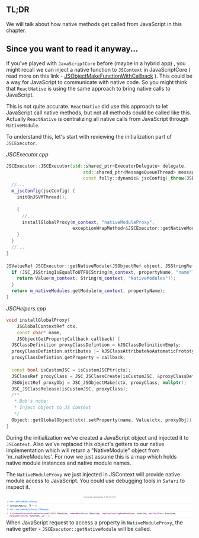 ## TL;DR

We will talk about how native methods get called from JavaScript in this chapter.

## Since you want to read it anyway...

If you've played with `JavaScriptCore` before \(maybe in a hybrid app\) , you might recall we can inject a native function to `JSContext` in JavaScriptCore \( read more on this link - [JSObjectMakeFunctionWithCallback](https://developer.apple.com/documentation/javascriptcore/1451336-jsobjectmakefunctionwithcallback?language=objc) \). This could be a way for JavaScript to communicate with native code. So you might think that `ReactNative` is using the same approach to bring native calls to JavaScript.

This is not quite accurate. `ReactNative` did use this approach to let JavaScript call native methods, but not all methods could be called like this. Actually `ReactNative` is centralizing all native calls from JavaScript through `NativeModule`.

To understand this, let's start with reviewing the initialization part of `JSCExecutor`.

_JSCExecutor.cpp_

```cpp
JSCExecutor::JSCExecutor(std::shared_ptr<ExecutorDelegate> delegate,
                             std::shared_ptr<MessageQueueThread> messageQueueThread,
                             const folly::dynamic& jscConfig) throw(JSException) :
  //...
  m_jscConfig(jscConfig) {
    initOnJSVMThread();

    {
      //...
      installGlobalProxy(m_context, "nativeModuleProxy",
                         exceptionWrapMethod<&JSCExecutor::getNativeModule>());
    }
  }
  //...
}

JSValueRef JSCExecutor::getNativeModule(JSObjectRef object, JSStringRef propertyName) {
  if (JSC_JSStringIsEqualToUTF8CString(m_context, propertyName, "name")) {
    return Value(m_context, String(m_context, "NativeModules"));
  }
  return m_nativeModules.getModule(m_context, propertyName);
}
```

_JSCHelpers.cpp_

```cpp
void installGlobalProxy(
    JSGlobalContextRef ctx,
    const char* name,
    JSObjectGetPropertyCallback callback) {
  JSClassDefinition proxyClassDefintion = kJSClassDefinitionEmpty;
  proxyClassDefintion.attributes |= kJSClassAttributeNoAutomaticPrototype;
  proxyClassDefintion.getProperty = callback;

  const bool isCustomJSC = isCustomJSCPtr(ctx);
  JSClassRef proxyClass = JSC_JSClassCreate(isCustomJSC, &proxyClassDefintion);
  JSObjectRef proxyObj = JSC_JSObjectMake(ctx, proxyClass, nullptr);
  JSC_JSClassRelease(isCustomJSC, proxyClass);
  /**
   * Bob's note:
   * Inject object to JS Context
   */
  Object::getGlobalObject(ctx).setProperty(name, Value(ctx, proxyObj));
}
```

During the initialization we've created a JavaScript object and injected it to `JSContext`. Also we've replaced this object's getters to our native implementation which will return a "NativeModule" object from 'm\_nativeModules'. For now we just assume this is a map which holds native module instances and native module names.

The `NativeModuleProxy` we just injected in JSContext will provide native module access to JavaScript. You could use debugging tools in `Safari` to inspect it.

![](/assets/NativeModuleProxy.png)When JavaScript request to access a property in `NativeModuleProxy`, the native getter - `JSCExecutor::getNativeModule` will be called.

